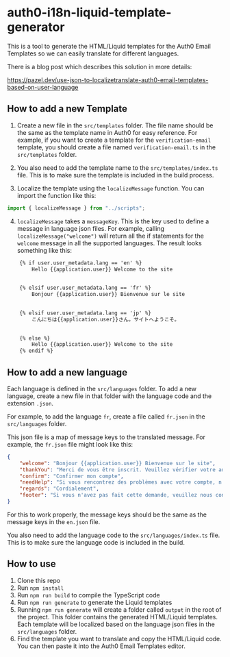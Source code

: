 # auth0-i18n-liquid-template-generator

This is a tool to generate the HTML/Liquid templates for the Auth0 Email Templates so we can easily translate for different languages.

There is a blog post which describes this solution in more details:

https://pazel.dev/use-json-to-localizetranslate-auth0-email-templates-based-on-user-language

## How to add a new Template

1. Create a new file in the `src/templates` folder. The file name should be the same as the template name in Auth0 for easy reference.
For example, if you want to create a template for the `verification-email` template, you should create a file named `verification-email.ts` in the `src/templates` folder.

2. You also need to add the template name to the `src/templates/index.ts` file. This is to make sure the template is included in the build process.

3. Localize the template using the `localizeMessage` function. You can import the function like this:

```typescript
import { localizeMessage } from "../scripts";
```

4. `localizeMessage` takes a `messageKey`. This is the key used to define a message in language json files. For example, calling `localizeMessage("welcome")` will return all the if statements for the `welcome` message in all the supported languages. The result looks something like this:

```html
    {% if user.user_metadata.lang == 'en' %}
        Hello {{application.user}} Welcome to the site
    

    {% elsif user.user_metadata.lang == 'fr' %}
        Bonjour {{application.user}} Bienvenue sur le site
    

    {% elsif user.user_metadata.lang == 'jp' %}
        こんにちは{{application.user}}さん。サイトへようこそ。
    

    {% else %}
        Hello {{application.user}} Welcome to the site
    {% endif %}
```

## How to add a new language

Each language is defined in the `src/languages` folder.
To add a new language, create a new file in that folder with the language code and the extension `.json`.

For example, to add the language `fr`, create a file called `fr.json` in the `src/languages` folder.

This json file is a map of message keys to the translated message. For example, the `fr.json` file might look like this:

```json
{
    "welcome": "Bonjour {{application.user}} Bienvenue sur le site",
    "thankYou": "Merci de vous être inscrit. Veuillez vérifier votre adresse e-mail en cliquant sur le lien suivant:",
    "confirm": "Confirmer mon compte",
    "needHelp": "Si vous rencontrez des problèmes avec votre compte, n'hésitez pas à nous contacter en répondant à ce mail.",
    "regards": "Cordialement",
    "footer": "Si vous n'avez pas fait cette demande, veuillez nous contacter en répondant à ce mail."
}
```

For this to work properly, the message keys should be the same as the message keys in the `en.json` file.

You also need to add the language code to the `src/languages/index.ts` file. This is to make sure the language code is included in the build.

## How to use

1. Clone this repo
2. Run `npm install`
3. Run `npm run build` to compile the TypeScript code
4. Run `npm run generate` to generate the Liquid templates
5. Running `npm run generate` will create a folder called `output` in the root of the project. This folder contains the generated HTML/Liquid templates. Each template will be localized based on the language json files in the `src/languages` folder.
6. Find the template you want to translate and copy the HTML/Liquid code. You can then paste it into the Auth0 Email Templates editor.
